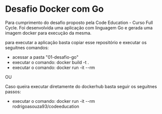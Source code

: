 # Desafio Docker com Go

Para cumprimento do desafio proposto pela Code Education - Curso Full Cycle.
Foi desenvolvida uma aplicação com linguagem Go e gerada uma imagem docker para execução da mesma.

para executar a aplicação basta copiar esse repositório e executar os seguitnes comandos:
- acessar a pasta "01-desafio-go"
- executar o comando: docker build -t <nome-da-imagem> .
- executar o comando: docker run -it --rm <nome-da-imagem>

OU

Caso queira executar diretamente do dockerhub basta seguir os seguitnes passos:
- executar o comando: docker run -it --rm rodrigoasouza93/codeeducation